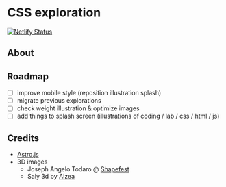# CSS exploration

[![Netlify Status](https://api.netlify.com/api/v1/badges/081897f3-fa88-45e3-a064-b3cce8635e3b/deploy-status)](https://app.netlify.com/sites/web-experiment/deploys)

## About

## Roadmap

- [ ] improve mobile style (reposition illustration splash)
- [ ] migrate previous explorations
- [ ] check weight illustration & optimize images
- [ ] add things to splash screen (illustrations of coding / lab / css / html / js)

## Credits

- [Astro.js](https://astro.build/)
- 3D images
  - Joseph Angelo Todaro @ [Shapefest](https://www.shapefest.com/)
  - Saly 3d by [Alzea](https://www.figma.com/community/file/890095002328610853/SALY---3D-Illustration-Pack)
